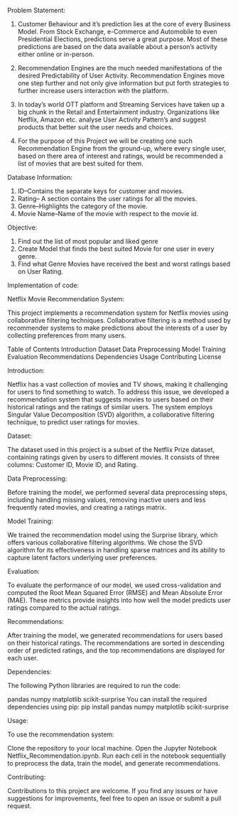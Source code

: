 Problem Statement:

1) Customer Behaviour and it’s prediction lies at the core of every Business Model. From Stock Exchange, e-Commerce and Automobile to even Presidential Elections, 
predictions serve a great purpose. Most of these predictions are based on the data available about a person’s activity either online or in-person.

2) Recommendation Engines are the much needed manifestations of the desired Predictability of User Activity. Recommendation Engines move one step further and
not only give information but put forth strategies to further increase users interaction with the platform.

3) In today’s world OTT platform and Streaming Services have taken up a big chunk in the Retail and Entertainment industry. Organizations like Netflix, Amazon etc. 
analyse User Activity Pattern’s and suggest products that better suit the user needs and choices.

4) For the purpose of this Project we will be creating one such Recommendation Engine from the ground-up, where every single user, based on there area of interest and ratings, 
would be recommended a list of movies that are best suited for them.

Database Information:

1. ID–Contains the separate keys for customer and movies. 
2. Rating– A section contains the user ratings for all the movies. 
3. Genre–Highlights the category of the movie.
4. Movie Name–Name of the movie with respect to the movie id.

Objective:

1. Find out the list of most popular and liked genre
2. Create Model that finds the best suited Movie for one user in every genre.
3. Find what Genre Movies have received the best and worst ratings based on User Rating.


Implementation of code:

Netflix Movie Recommendation System:

This project implements a recommendation system for Netflix movies using collaborative filtering techniques. Collaborative filtering is a method used by recommender systems to make predictions about the interests of a user by collecting preferences from many users.

Table of Contents
    Introduction
    Dataset
    Data Preprocessing
    Model Training
    Evaluation
    Recommendations
    Dependencies
    Usage
    Contributing
    License
    
Introduction:

Netflix has a vast collection of movies and TV shows, making it challenging for users to find something to watch. To address this issue, we developed a recommendation system that suggests movies to users based on their historical ratings and the ratings of similar users. The system employs Singular Value Decomposition (SVD) algorithm, a collaborative filtering technique, to predict user ratings for movies.

Dataset:

The dataset used in this project is a subset of the Netflix Prize dataset, containing ratings given by users to different movies. It consists of three columns: Customer ID, Movie ID, and Rating.

Data Preprocessing:

Before training the model, we performed several data preprocessing steps, including handling missing values, removing inactive users and less frequently rated movies, and creating a ratings matrix.

Model Training:

We trained the recommendation model using the Surprise library, which offers various collaborative filtering algorithms. We chose the SVD algorithm for its effectiveness in handling sparse matrices and its ability to capture latent factors underlying user preferences.

Evaluation:

To evaluate the performance of our model, we used cross-validation and computed the Root Mean Squared Error (RMSE) and Mean Absolute Error (MAE). These metrics provide insights into how well the model predicts user ratings compared to the actual ratings.

Recommendations:

After training the model, we generated recommendations for users based on their historical ratings. The recommendations are sorted in descending order of predicted ratings, and the top recommendations are displayed for each user.

Dependencies:

The following Python libraries are required to run the code:

pandas
numpy
matplotlib
scikit-surprise
You can install the required dependencies using pip:
  pip install pandas numpy matplotlib scikit-surprise

  
Usage:

To use the recommendation system:

Clone the repository to your local machine.
Open the Jupyter Notebook Netflix_Recommendation.ipynb.
Run each cell in the notebook sequentially to preprocess the data, train the model, and generate recommendations.

Contributing:

Contributions to this project are welcome. If you find any issues or have suggestions for improvements, feel free to open an issue or submit a pull request.
